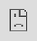 ```yaml
---
layout: post
date:   2022-04-30
image: "/conflict_urbanism_sp2022/images/csr_thumbnail.png"
title:  "Riding Through the Advertising Landscapes of NYC"
author: "Hilary Ho, Sarah Abdallah, Moses Narayan Levich"
---
```


> “...production has been outsourced, value is produced virtually, infrastructures lie in computer protocols, and the forms of capture engineered into social media platforms, such as facebook and google. In this economy the regulation of attention is central to the production value” (Larkin, 2013, p. 339).

#### Infrastructure, Infrapolitics, and the Subway  

In *The Politics and Poetics of Infrastructure*, Brian Larkin invites a discussion of media as infrastructure in the digital age. A single definition that encircles everything we think of as *infrastructure* is elusive. It is at first the system of “...built networks that facilitate the flow of goods, people, or ideas and allow for exchange over space” (p. 328). Infrastructure also takes on more abstract qualities. From technical and physical systems to the, in Larkin’s words, “fetish-like” aspects and forms of desire and fantasy imbued in them, infrastructure makes up a significant portion of the structures we encounter and inhabit in modern daily life. 

Within New York City’s subway system, the rider is a captive audience to a stream of communications competing for their valuable attention. As the subway’s physical infrastructure facilitates the movement of people and their goods around the city, its informational infrastructure delivers messages from institutional, state, and corporate actors directly to the rider through posters and an increasing number of digital displays. 

![Non-sanctioned messages in conflict](/conflict_urbanism_sp2022/images/1_MTA_Propaganda.jpg)
 
James C. Scott coined the term *infrapolitics* to describe informal networks of communication and resistance, often carried out anonymously (2012, p. 1). The subways are a site of historical conflict between formalized communications and their informal, infrapolitical counterparts. Most advertising on the subway is state-sanctioned–a blend of public notices and corporate messages. New York City subway ads in particular are infamous for provocation, testing the boundaries of what is socially acceptable. In content, medium, and style, they reflect their time and place, and the attitudes of the society by which they are sanctioned and curated. Forms of non-sanctioned, infrapolitical communication on the subway have become more anonymous and uncommon since the heyday of graffiti and “subway writing” in the 1970s and early 1980s. The Giuliani administration waged a war on graffiti as part of its broken-windows policing tactics. Graffiti and other forms of resistance and subversion are more subtle than ever, and most of what the rider sees is carefully curated by the state. 

#### Project Goals  

We set out to explore and document what riders of the R train encounter throughout the cars and stations of the line. The R train travels through three boroughs representing a diverse transect of New York City, including demographically distinct neighborhoods from Flushing to Midtown to Bay Ridge. Since advertisements are updated relatively frequently, our data represents a snapshot in time, with data collection having occurred during late winter of 2022. Our exploration resulted in the creation of a dataset and a collection of photos, which we later examined in detail. 

In documenting these advertising typologies, we hope to identify larger patterns regarding the relationship between subway advertising and underlying socioeconomic characteristics by neighborhood. The subway cars themselves travel along the entire length of the R line, and people can be expected to spend more time in the train car than the (localized) environment of the station platform. Advertisers choose their target demographics carefully. Can we find trends in what is being communicated to whom, and where? What are the irregularities, informal ads, vandalism, and infrapolitical communications? Are they forms of resistance?   

#### Data Collection 

We visited every stop on the R Line from end-to-end and noted down the advertisements that we saw. From there, we compiled all our information into an spreadsheet, where each row represents an ad we saw. In total, we documented over 200 ads across the line. 

![RSubwayAds_Spreadsheet](/conflict_urbanism_sp2022/images/RSubwayAds_Spreadsheet.png)

From there, we categorized our data into advertising typologies by: 
- Ad medium: Whether the ad was shown on a digital or print platform
- Sector: Was the ad sponsor a private, public, or nonprofit organization 
- Product Type: What "product" was the ad trying to sell? E.g. a service, mobile application, infomercial 
- Subcategory of Product Type: A more zoomed-in version of the product type. E.g. Within the mobile application product type, there might be food delivery apps and productivity apps 
- Organization: What was the specific company sponsoring the ad

Establishing these typologies of ads allowed us to conduct further analysis of the dataset we created. 

![RSubwayAd_TypologyChart](/conflict_urbanism_sp2022/images/RSubwayAd_TypologyChart.png)

<div class="iframe-column">
 <iframe src="https://levichm.github.io/Conflict_R_Line" style="position:absolute;top:0;left:0;width:100%;height:100%;" frameborder="0">
 </iframe>
</div>

Click each station below in the interactive map to see the ridership number (measured in terms of entries across the entire year in 2021), the gentrification index of the area within a 10-minute walk of the subway entrance, and photos of the ads that we encountered in that particular subway station. 

<div class="iframe-column">
 <iframe src="https://levichm.github.io/Conflict_R_Stops" style="position:absolute;top:0;left:0;width:100%;height:100%;" frameborder="0">
 </iframe>
</div>

![Legend](/conflict_urbanism_sp2022/images/2_MTA_Legend.jpg)

#### Analysis

![OrgCountsGraph](/conflict_urbanism_sp2022/images/RSubwayAds_OrgCounts.png)

![ProductTypeChart](/conflict_urbanism_sp2022/images/RSubwayAds_ProductTypeChart.png)

![SubcategoriesChart](/conflict_urbanism_sp2022/images/RSubwayAds_SubcategoriesChart.png)

![RSubwayAds_TreeMap](/conflict_urbanism_sp2022/images/RSubwayAds_TreeMap.png)

#### Bibliography

Larkin, Brian. The Politics and Poetics of Infrastructure. Annual Review of Anthropology 42, p. 327-343. 2013. 

Scott, James C. Infrapolitics and Mobilizations: A Response. Revue Française d'études Américaines 1 no. 131, p. 112-117. 2012.

#### Data

Johnson, Glen. Gentrification Index for NYC (Excel). Harvard Dataverse. https://doi.org/10.7910/DVN/O56ZMB. 2020. 

NYC Dept. of City Planning. Borough Boundaries (Shapefile). 2016. 

NYC Dept. of City Planning. LION (Shapefile). 2022. 
